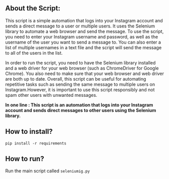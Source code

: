 
<h2>About the Script:</h2>

This script is a simple automation that logs into your Instagram account and sends a direct message to a user or multiple users.
It uses the Selenium library to automate a web browser and send the message.
To use the script, you need to enter your Instagram username and password, as well as the username of the user you want to send a message to. You can also 
enter a list of multiple usernames in a text file and the script will send the message to all of the users in the list.

In order to run the script, you need to have the Selenium library installed and a web driver for your web browser (such as ChromeDriver for Google Chrome). 
You also need to make sure that your web browser and web driver are both up to date.
Overall, this script can be useful for automating repetitive tasks such as sending the same message to multiple users on Instagram.However, it is important 
to use this script responsibly and not spam other users with unwanted messages.

<b>In one line : This script is an automation that logs into your Instagram account and sends direct messages to other users using the Selenium library.</b>


<h2>How to install?</h2>

<code>pip install -r requirements </code>

<h2> How to run?</h2>
<text>Run the main script called <code>seleniumig.py</code></text>
